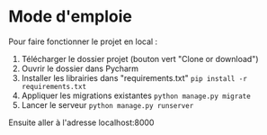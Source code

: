 # Mode d'emploie

Pour faire fonctionner le projet en local :

1. Télécharger le dossier projet (bouton vert "Clone or download")
2. Ouvrir le dossier dans Pycharm
3. Installer les librairies dans "requirements.txt" `pip install -r requirements.txt`
4. Appliquer les migrations existantes `python manage.py migrate`
5. Lancer le serveur `python manage.py runserver`

Ensuite aller à l'adresse localhost:8000

